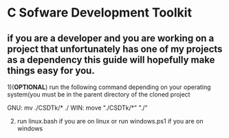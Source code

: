 # C Sofware Development Toolkit

## if you are a developer and you are working on a project that unfortunately has one of my projects as a dependency this guide will hopefully make things easy for you.

1)(**OPTIONAL**) run the following command depending on your operating system(you must be in the parent directory of the cloned project

GNU: mv ./CSDTk/* ./
WIN: move "./CSDTk/*" "./"

2) run linux.bash if you are on linux or run windows.ps1 if you are on windows
